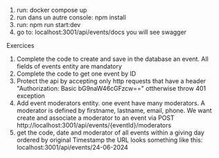 1. run: docker compose up
2. run dans un autre console: npm install
3. run: npm run start:dev
4. go to: localhost:3001/api/events/docs you will see swagger

Exercices
1. Complete the code to create and save in the database an event. All fields of events entity are mandatory
2. Complete the code to get one event by ID
3. Protect the api by accepting only http requests that have a header "Authorization: Basic bG9naW46cGFzcw==" ottherwise throw 401 exception
4. Add event moderators entity. one event have many moderators. A moderator is defined by firstname, lastname, email, phone.
We want create and associate a moderator to an event via POST http://localhost:3001/api/events/{eventId}/moderators
5. get the code, date and moderator of all events within a giving day ordered by original Timestamp the URL looks something like this: localhost:3001/api/events/24-06-2024

